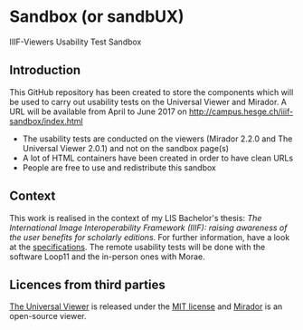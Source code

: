 # Sandbox (or sandbUX)
IIIF-Viewers Usability Test Sandbox

## Introduction
This GitHub repository has been created to store the components which will be used to carry out usability tests on the Universal Viewer and Mirador. A URL will be available from April to June 2017 on http://campus.hesge.ch/iiif-sandbox/index.html
- The usability tests are conducted on the viewers (Mirador 2.2.0 and The Universal Viewer 2.0.1) and not on the sandbox page(s)
- A lot of HTML containers have been created in order to have clean URLs
- People are free to use and redistribute this sandbox

## Context
This work is realised in the context of my LIS Bachelor's thesis: _The International Image Interoperability Framework (IIIF): raising awareness of the user benefits for scholarly editions_. For further information, have a look at the [specifications](https://julienaraemy.wordpress.com/2017/01/30/my-bachelors-thesis/). The remote usability tests will be done with the software Loop11 and the in-person ones with Morae.

## Licences from third parties
[The Universal Viewer](https://github.com/universalviewer/universalviewer) is released under the [MIT license](https://github.com/UniversalViewer/universalviewer/blob/master/LICENSE.txt) and [Mirador](https://github.com/projectmirador/mirador) is an open-source viewer.
